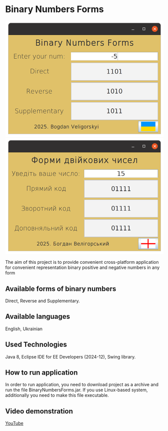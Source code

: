 # Binary Numbers Forms

![alt text](https://github.com/BogdanVeligorskyi/BinaryNumberForms/blob/main/screens/screen_1.png?raw=true)
![alt text](https://github.com/BogdanVeligorskyi/BinaryNumberForms/blob/main/screens/screen_2.png?raw=true)

The aim of this project is to provide convenient cross-platform application for convenient representation binary positive and negative numbers in any form

## Available forms of binary numbers 

Direct, Reverse and Supplementary.

## Available languages 

English, Ukrainian

## Used Technologies

Java 8, Eclipse IDE for EE Developers (2024-12), Swing library.

## How to run application

In order to run application, you need to download project as a archive and run the file BinaryNumbersForms.jar. If you use Linux-based system, additionally you need to make this file executable. 

## Video demonstration

[YouTube](https://youtu.be/sdJwGBTgKF8)
